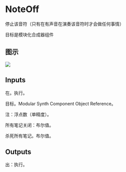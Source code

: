 # NoteOff

停止该音符（只有在有声音在演奏该音符时才会做任何事情）

目标是模块化合成器组件

## 图示

![]($-20221218-21064444.png)

## Inputs

在。执行。

目标。Modular Synth Component Object Reference。

注：浮点数（单精度）。

所有笔记关闭：布尔值。

杀死所有笔记。布尔值。  

## Outputs

出：执行。
